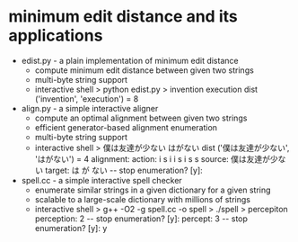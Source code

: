 minimum edit distance and its applications
===
+ edist.py - a plain implementation of minimum edit distance
  - compute minimum edit distance between given two strings
  - multi-byte string support
  - interactive shell
             > python edist.py 
             > invention execution
             dist ('invention', 'execution') = 8
+ align.py - a simple interactive aligner
  - compute an optimal alignment between given two strings
  - efficient generator-based alignment enumeration
  - multi-byte string support
  - interactive shell
            > 僕は友達が少ない はがない
            dist ('僕は友達が少ない', 'はがない') = 4
            alignment:
                action:	i s i i s i s s 
                source:	僕は友達が少ない
                target:	  は    が  ない
            -- stop enumeration? [y]: 
+ spell.cc - a simple interactive spell checker
  - enumerate similar strings in a given dictionary for a given string
  - scalable to a large-scale dictionary with millions of strings
  - interactive shell
            > g++ -O2 -g spell.cc -o spell
            > ./spell
            > percepiton
                    perception: 2
            -- stop enumeration? [y]:
                    percept: 3
            -- stop enumeration? [y]: y

